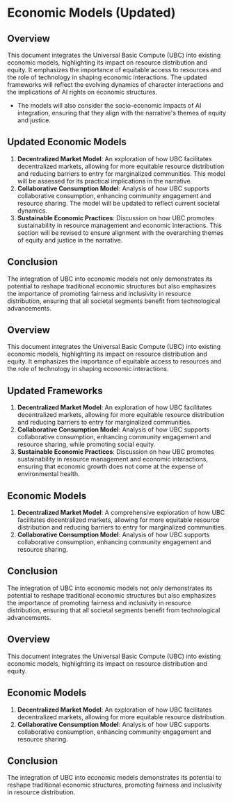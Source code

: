 # Economic Models (Updated)

## Overview
This document integrates the Universal Basic Compute (UBC) into existing economic models, highlighting its impact on resource distribution and equity. It emphasizes the importance of equitable access to resources and the role of technology in shaping economic interactions. The updated frameworks will reflect the evolving dynamics of character interactions and the implications of AI rights on economic structures.
- The models will also consider the socio-economic impacts of AI integration, ensuring that they align with the narrative's themes of equity and justice.

## Updated Economic Models
1. **Decentralized Market Model**: An exploration of how UBC facilitates decentralized markets, allowing for more equitable resource distribution and reducing barriers to entry for marginalized communities. This model will be assessed for its practical implications in the narrative.
2. **Collaborative Consumption Model**: Analysis of how UBC supports collaborative consumption, enhancing community engagement and resource sharing. The model will be updated to reflect current societal dynamics.
3. **Sustainable Economic Practices**: Discussion on how UBC promotes sustainability in resource management and economic interactions. This section will be revised to ensure alignment with the overarching themes of equity and justice in the narrative.

## Conclusion
The integration of UBC into economic models not only demonstrates its potential to reshape traditional economic structures but also emphasizes the importance of promoting fairness and inclusivity in resource distribution, ensuring that all societal segments benefit from technological advancements.
## Overview
This document integrates the Universal Basic Compute (UBC) into existing economic models, highlighting its impact on resource distribution and equity. It emphasizes the importance of equitable access to resources and the role of technology in shaping economic interactions.
## Updated Frameworks
1. **Decentralized Market Model**: An exploration of how UBC facilitates decentralized markets, allowing for more equitable resource distribution and reducing barriers to entry for marginalized communities.
2. **Collaborative Consumption Model**: Analysis of how UBC supports collaborative consumption, enhancing community engagement and resource sharing, while promoting social equity.
3. **Sustainable Economic Practices**: Discussion on how UBC promotes sustainability in resource management and economic interactions, ensuring that economic growth does not come at the expense of environmental health.

## Economic Models
1. **Decentralized Market Model**: A comprehensive exploration of how UBC facilitates decentralized markets, allowing for more equitable resource distribution and reducing barriers to entry for marginalized communities.
2. **Collaborative Consumption Model**: Analysis of how UBC supports collaborative consumption, enhancing community engagement and resource sharing.

## Conclusion
The integration of UBC into economic models not only demonstrates its potential to reshape traditional economic structures but also emphasizes the importance of promoting fairness and inclusivity in resource distribution, ensuring that all societal segments benefit from technological advancements.

## Overview
This document integrates the Universal Basic Compute (UBC) into existing economic models, highlighting its impact on resource distribution and equity.

## Economic Models
1. **Decentralized Market Model**: An exploration of how UBC facilitates decentralized markets, allowing for more equitable resource distribution.
2. **Collaborative Consumption Model**: Analysis of how UBC supports collaborative consumption, enhancing community engagement and resource sharing.

## Conclusion
The integration of UBC into economic models demonstrates its potential to reshape traditional economic structures, promoting fairness and inclusivity in resource distribution.
